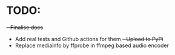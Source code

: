 # TODO:

~~- Finalise docs~~
- Add real tests and Github actions for them
~~- Upload to PyPi~~
- Replace mediainfo by ffprobe in ffmpeg based audio encoder